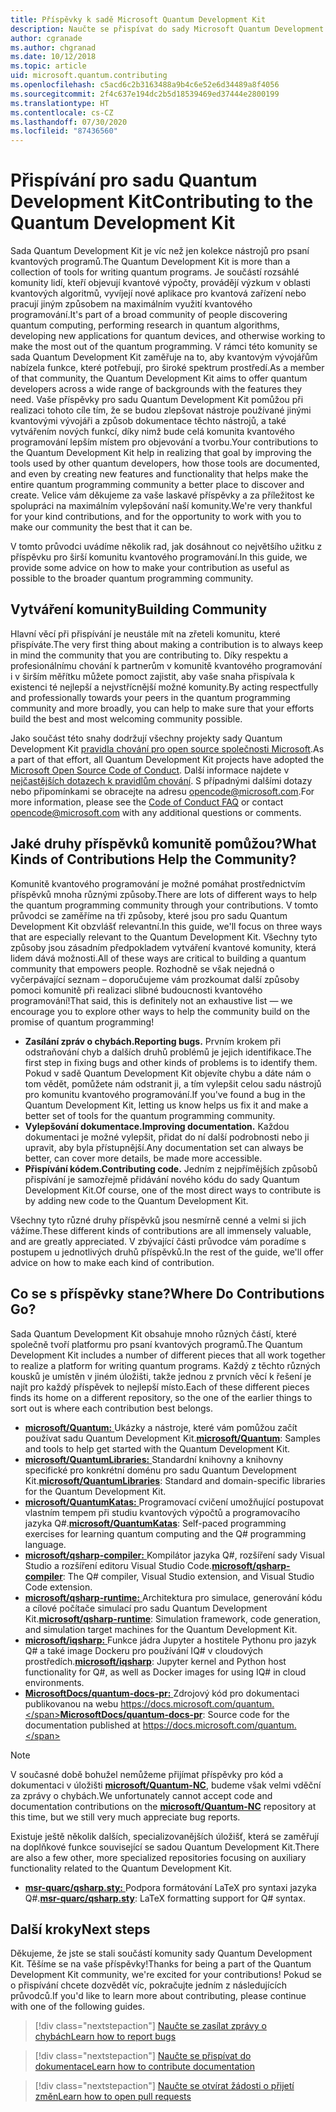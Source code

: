 ```yaml
---
title: Příspěvky k sadě Microsoft Quantum Development Kit
description: Naučte se přispívat do sady Microsoft Quantum Development Kit a zapojte se do komunity zaměřené na kvantový vývoj.
author: cgranade
ms.author: chgranad
ms.date: 10/12/2018
ms.topic: article
uid: microsoft.quantum.contributing
ms.openlocfilehash: c5acd6c2b3163488a9b4c6e52e6d34489a8f4056
ms.sourcegitcommit: 2f4c637e194dc2b5d18539469ed37444e2800199
ms.translationtype: HT
ms.contentlocale: cs-CZ
ms.lasthandoff: 07/30/2020
ms.locfileid: "87436560"
---
```

# <a name="contributing-to-the-quantum-development-kit"></a><span data-ttu-id="7deac-103">Přispívání pro sadu Quantum Development Kit</span><span class="sxs-lookup"><span data-stu-id="7deac-103">Contributing to the Quantum Development Kit</span></span>

<span data-ttu-id="7deac-104">Sada Quantum Development Kit je víc než jen kolekce nástrojů pro psaní kvantových programů.</span><span class="sxs-lookup"><span data-stu-id="7deac-104">The Quantum Development Kit is more than a collection of tools for writing quantum programs.</span></span>
<span data-ttu-id="7deac-105">Je součástí rozsáhlé komunity lidí, kteří objevují kvantové výpočty, provádějí výzkum v oblasti kvantových algoritmů, vyvíjejí nové aplikace pro kvantová zařízení nebo pracují jiným způsobem na maximálním využití kvantového programování.</span><span class="sxs-lookup"><span data-stu-id="7deac-105">It's part of a broad community of people discovering quantum computing, performing research in quantum algorithms, developing new applications for quantum devices, and otherwise working to make the most out of the quantum programming.</span></span>
<span data-ttu-id="7deac-106">V rámci této komunity se sada Quantum Development Kit zaměřuje na to, aby kvantovým vývojářům nabízela funkce, které potřebují, pro široké spektrum prostředí.</span><span class="sxs-lookup"><span data-stu-id="7deac-106">As a member of that community, the Quantum Development Kit aims to offer quantum developers across a wide range of backgrounds with the features they need.</span></span>
<span data-ttu-id="7deac-107">Vaše příspěvky pro sadu Quantum Development Kit pomůžou při realizaci tohoto cíle tím, že se budou zlepšovat nástroje používané jinými kvantovými vývojáři a způsob dokumentace těchto nástrojů, a také vytvářením nových funkcí, díky nimž bude celá komunita kvantového programování lepším místem pro objevování a tvorbu.</span><span class="sxs-lookup"><span data-stu-id="7deac-107">Your contributions to the Quantum Development Kit help in realizing that goal by improving the tools used by other quantum developers, how those tools are documented, and even by creating new features and functionality that helps make the entire quantum programming community a better place to discover and create.</span></span>
<span data-ttu-id="7deac-108">Velice vám děkujeme za vaše laskavé příspěvky a za příležitost ke spolupráci na maximálním vylepšování naší komunity.</span><span class="sxs-lookup"><span data-stu-id="7deac-108">We're very thankful for your kind contributions, and for the opportunity to work with you to make our community the best that it can be.</span></span> 

<span data-ttu-id="7deac-109">V tomto průvodci uvádíme několik rad, jak dosáhnout co největšího užitku z příspěvku pro širší komunitu kvantového programování.</span><span class="sxs-lookup"><span data-stu-id="7deac-109">In this guide, we provide some advice on how to make your contribution as useful as possible to the broader quantum programming community.</span></span>

## <a name="building-community"></a><span data-ttu-id="7deac-110">Vytváření komunity</span><span class="sxs-lookup"><span data-stu-id="7deac-110">Building Community</span></span>

<span data-ttu-id="7deac-111">Hlavní věcí při přispívání je neustále mít na zřeteli komunitu, které přispíváte.</span><span class="sxs-lookup"><span data-stu-id="7deac-111">The very first thing about making a contribution is to always keep in mind the community that you are contributing to.</span></span>
<span data-ttu-id="7deac-112">Díky respektu a profesionálnímu chování k partnerům v komunitě kvantového programování i v širším měřítku můžete pomoct zajistit, aby vaše snaha přispívala k existenci té nejlepší a nejvstřícnější možné komunity.</span><span class="sxs-lookup"><span data-stu-id="7deac-112">By acting respectfully and professionally towards your peers in the quantum programming community and more broadly, you can help to make sure that your efforts build the best and most welcoming community possible.</span></span>

<span data-ttu-id="7deac-113">Jako součást této snahy dodržují všechny projekty sady Quantum Development Kit [pravidla chování pro open source společnosti Microsoft](https://opensource.microsoft.com/codeofconduct/).</span><span class="sxs-lookup"><span data-stu-id="7deac-113">As a part of that effort, all Quantum Development Kit projects have adopted the [Microsoft Open Source Code of Conduct](https://opensource.microsoft.com/codeofconduct/).</span></span>
<span data-ttu-id="7deac-114">Další informace najdete v [nejčastějších dotazech k pravidlům chování](https://opensource.microsoft.com/codeofconduct/faq/). S případnými dalšími dotazy nebo připomínkami se obracejte na adresu [opencode@microsoft.com](mailto:opencode@microsoft.com).</span><span class="sxs-lookup"><span data-stu-id="7deac-114">For more information, please see the [Code of Conduct FAQ](https://opensource.microsoft.com/codeofconduct/faq/) or contact [opencode@microsoft.com](mailto:opencode@microsoft.com) with any additional questions or comments.</span></span>

## <a name="what-kinds-of-contributions-help-the-community"></a><span data-ttu-id="7deac-115">Jaké druhy příspěvků komunitě pomůžou?</span><span class="sxs-lookup"><span data-stu-id="7deac-115">What Kinds of Contributions Help the Community?</span></span>

<span data-ttu-id="7deac-116">Komunitě kvantového programování je možné pomáhat prostřednictvím příspěvků mnoha různými způsoby.</span><span class="sxs-lookup"><span data-stu-id="7deac-116">There are lots of different ways to help the quantum programming community through your contributions.</span></span>
<span data-ttu-id="7deac-117">V tomto průvodci se zaměříme na tři způsoby, které jsou pro sadu Quantum Development Kit obzvlášť relevantní.</span><span class="sxs-lookup"><span data-stu-id="7deac-117">In this guide, we'll focus on three ways that are especially relevant to the Quantum Development Kit.</span></span>
<span data-ttu-id="7deac-118">Všechny tyto způsoby jsou zásadním předpokladem vytváření kvantové komunity, která lidem dává možnosti.</span><span class="sxs-lookup"><span data-stu-id="7deac-118">All of these ways are critical to building a quantum community that empowers people.</span></span>
<span data-ttu-id="7deac-119">Rozhodně se však nejedná o vyčerpávající seznam – doporučujeme vám prozkoumat další způsoby pomoci komunitě při realizaci slibné budoucnosti kvantového programování!</span><span class="sxs-lookup"><span data-stu-id="7deac-119">That said, this is definitely not an exhaustive list — we encourage you to explore other ways to help the community build on the promise of quantum programming!</span></span>

- <span data-ttu-id="7deac-120">**Zasílání zpráv o chybách.**</span><span class="sxs-lookup"><span data-stu-id="7deac-120">**Reporting bugs.**</span></span> <span data-ttu-id="7deac-121">Prvním krokem při odstraňování chyb a dalších druhů problémů je jejich identifikace.</span><span class="sxs-lookup"><span data-stu-id="7deac-121">The first step in fixing bugs and other kinds of problems is to identify them.</span></span> <span data-ttu-id="7deac-122">Pokud v sadě Quantum Development Kit objevíte chybu a dáte nám o tom vědět, pomůžete nám odstranit ji, a tím vylepšit celou sadu nástrojů pro komunitu kvantového programování.</span><span class="sxs-lookup"><span data-stu-id="7deac-122">If you've found a bug in the Quantum Development Kit, letting us know helps us fix it and make a better set of tools for the quantum programming community.</span></span>
- <span data-ttu-id="7deac-123">**Vylepšování dokumentace.**</span><span class="sxs-lookup"><span data-stu-id="7deac-123">**Improving documentation.**</span></span> <span data-ttu-id="7deac-124">Každou dokumentaci je možné vylepšit, přidat do ní další podrobnosti nebo ji upravit, aby byla přístupnější.</span><span class="sxs-lookup"><span data-stu-id="7deac-124">Any documentation set can always be better, can cover more details, be made more accessible.</span></span>
- <span data-ttu-id="7deac-125">**Přispívání kódem.**</span><span class="sxs-lookup"><span data-stu-id="7deac-125">**Contributing code.**</span></span> <span data-ttu-id="7deac-126">Jedním z nejpřímějších způsobů přispívání je samozřejmě přidávání nového kódu do sady Quantum Development Kit.</span><span class="sxs-lookup"><span data-stu-id="7deac-126">Of course, one of the most direct ways to contribute is by adding new code to the Quantum Development Kit.</span></span>

<span data-ttu-id="7deac-127">Všechny tyto různé druhy příspěvků jsou nesmírně cenné a velmi si jich vážíme.</span><span class="sxs-lookup"><span data-stu-id="7deac-127">These different kinds of contributions are all immensely valuable, and are greatly appreciated.</span></span>
<span data-ttu-id="7deac-128">V zbývající části průvodce vám poradíme s postupem u jednotlivých druhů příspěvků.</span><span class="sxs-lookup"><span data-stu-id="7deac-128">In the rest of the guide, we'll offer advice on how to make each kind of contribution.</span></span>

## <a name="where-do-contributions-go"></a><span data-ttu-id="7deac-129">Co se s příspěvky stane?</span><span class="sxs-lookup"><span data-stu-id="7deac-129">Where Do Contributions Go?</span></span>

<span data-ttu-id="7deac-130">Sada Quantum Development Kit obsahuje mnoho různých částí, které společně tvoří platformu pro psaní kvantových programů.</span><span class="sxs-lookup"><span data-stu-id="7deac-130">The Quantum Development Kit includes a number of different pieces that all work together to realize a platform for writing quantum programs.</span></span>
<span data-ttu-id="7deac-131">Každý z těchto různých kousků je umístěn v jiném úložišti, takže jednou z prvních věcí k řešení je najít pro každý příspěvek to nejlepší místo.</span><span class="sxs-lookup"><span data-stu-id="7deac-131">Each of these different pieces finds its home on a different repository, so the one of the earlier things to sort out is where each contribution best belongs.</span></span>

- <span data-ttu-id="7deac-132">[**microsoft/Quantum:** ](https://github.com/Microsoft/Quantum) Ukázky a nástroje, které vám pomůžou začít používat sadu Quantum Development Kit.</span><span class="sxs-lookup"><span data-stu-id="7deac-132">[**microsoft/Quantum**](https://github.com/Microsoft/Quantum): Samples and tools to help get started with the Quantum Development Kit.</span></span>
- <span data-ttu-id="7deac-133">[**microsoft/QuantumLibraries:** ](https://github.com/Microsoft/QuantumLibraries) Standardní knihovny a knihovny specifické pro konkrétní doménu pro sadu Quantum Development Kit.</span><span class="sxs-lookup"><span data-stu-id="7deac-133">[**microsoft/QuantumLibraries**](https://github.com/Microsoft/QuantumLibraries): Standard and domain-specific libraries for the Quantum Development Kit.</span></span>
- <span data-ttu-id="7deac-134">[**microsoft/QuantumKatas:** ](https://github.com/Microsoft/QuantumKatas) Programovací cvičení umožňující postupovat vlastním tempem při studiu kvantových výpočtů a programovacího jazyka Q#.</span><span class="sxs-lookup"><span data-stu-id="7deac-134">[**microsoft/QuantumKatas**](https://github.com/Microsoft/QuantumKatas): Self-paced programming exercises for learning quantum computing and the Q# programming language.</span></span>
- <span data-ttu-id="7deac-135">[**microsoft/qsharp-compiler:** ](https://github.com/microsoft/qsharp-compiler) Kompilátor jazyka Q#, rozšíření sady Visual Studio a rozšíření editoru Visual Studio Code.</span><span class="sxs-lookup"><span data-stu-id="7deac-135">[**microsoft/qsharp-compiler**](https://github.com/microsoft/qsharp-compiler): The Q# compiler, Visual Studio extension, and Visual Studio Code extension.</span></span>
- <span data-ttu-id="7deac-136">[**microsoft/qsharp-runtime:** ](https://github.com/microsoft/qsharp-runtime) Architektura pro simulace, generování kódu a cílové počítače simulací pro sadu Quantum Development Kit.</span><span class="sxs-lookup"><span data-stu-id="7deac-136">[**microsoft/qsharp-runtime**](https://github.com/microsoft/qsharp-runtime): Simulation framework, code generation, and simulation target machines for the Quantum Development Kit.</span></span>
- <span data-ttu-id="7deac-137">[**microsoft/iqsharp:** ](https://github.com/microsoft/iqsharp) Funkce jádra Jupyter a hostitele Pythonu pro jazyk Q# a také image Dockeru pro používání IQ# v cloudových prostředích.</span><span class="sxs-lookup"><span data-stu-id="7deac-137">[**microsoft/iqsharp**](https://github.com/microsoft/iqsharp): Jupyter kernel and Python host functionality for Q#, as well as Docker images for using IQ# in cloud environments.</span></span>
- <span data-ttu-id="7deac-138">[**MicrosoftDocs/quantum-docs-pr:** ](https://github.com/MicrosoftDocs/quantum-docs-pr) Zdrojový kód pro dokumentaci publikovanou na webu https://docs.microsoft.com/quantum.</span><span class="sxs-lookup"><span data-stu-id="7deac-138">[**MicrosoftDocs/quantum-docs-pr**](https://github.com/MicrosoftDocs/quantum-docs-pr): Source code for the documentation published at https://docs.microsoft.com/quantum.</span></span>

> [!NOTE]
> <span data-ttu-id="7deac-139">V současné době bohužel nemůžeme přijímat příspěvky pro kód a dokumentaci v úložišti [**microsoft/Quantum-NC**](https://github.com/microsoft/Quantum-NC), budeme však velmi vděční za zprávy o chybách.</span><span class="sxs-lookup"><span data-stu-id="7deac-139">We unfortunately cannot accept code and documentation contributions on the [**microsoft/Quantum-NC**](https://github.com/microsoft/Quantum-NC) repository at this time, but we still very much appreciate bug reports.</span></span>

<span data-ttu-id="7deac-140">Existuje ještě několik dalších, specializovanějších úložišť, která se zaměřují na doplňkové funkce související se sadou Quantum Development Kit.</span><span class="sxs-lookup"><span data-stu-id="7deac-140">There are also a few other, more specialized repositories focusing on auxiliary functionality related to the Quantum Development Kit.</span></span>

- <span data-ttu-id="7deac-141">[**msr-quarc/qsharp.sty:** ](https://github.com/msr-quarc/qsharp.sty) Podpora formátování LaTeX pro syntaxi jazyka Q#.</span><span class="sxs-lookup"><span data-stu-id="7deac-141">[**msr-quarc/qsharp.sty**](https://github.com/msr-quarc/qsharp.sty): LaTeX formatting support for Q# syntax.</span></span>

## <a name="next-steps"></a><span data-ttu-id="7deac-142">Další kroky</span><span class="sxs-lookup"><span data-stu-id="7deac-142">Next steps</span></span>

<span data-ttu-id="7deac-143">Děkujeme, že jste se stali součástí komunity sady Quantum Development Kit. Těšíme se na vaše příspěvky!</span><span class="sxs-lookup"><span data-stu-id="7deac-143">Thanks for being a part of the Quantum Development Kit community, we're excited for your contributions!</span></span>
<span data-ttu-id="7deac-144">Pokud se o přispívání chcete dozvědět víc, pokračujte jedním z následujících průvodců.</span><span class="sxs-lookup"><span data-stu-id="7deac-144">If you'd like to learn more about contributing, please continue with one of the following guides.</span></span>

> [!div class="nextstepaction"]
> [<span data-ttu-id="7deac-145">Naučte se zasílat zprávy o chybách</span><span class="sxs-lookup"><span data-stu-id="7deac-145">Learn how to report bugs</span></span>](xref:microsoft.quantum.contributing.reporting)

> [!div class="nextstepaction"]
> [<span data-ttu-id="7deac-146">Naučte se přispívat do dokumentace</span><span class="sxs-lookup"><span data-stu-id="7deac-146">Learn how to contribute documentation</span></span>](xref:microsoft.quantum.contributing.docs)

> [!div class="nextstepaction"]
> [<span data-ttu-id="7deac-147">Naučte se otvírat žádosti o přijetí změn</span><span class="sxs-lookup"><span data-stu-id="7deac-147">Learn how to open pull requests</span></span>](xref:microsoft.quantum.contributing.pulls)
